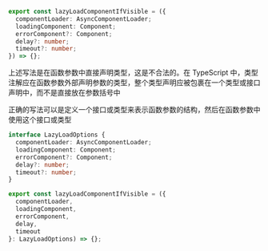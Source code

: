 ```TypeScript
export const lazyLoadComponentIfVisible = ({
  componentLoader: AsyncComponentLoader;
  loadingComponent: Component;
  errorComponent?: Component;
  delay?: number;
  timeout?: number;
}) => {};
```

上述写法是在函数参数中直接声明类型，这是不合法的。在 TypeScript 中，类型注解应在函数参数外部声明参数的类型，整个类型声明应被包裹在一个类型或接口声明中，而不是直接放在参数括号中

正确的写法可以是定义一个接口或类型来表示函数参数的结构，然后在函数参数中使用这个接口或类型

```TypeScript
interface LazyLoadOptions {
  componentLoader: AsyncComponentLoader;
  loadingComponent: Component;
  errorComponent?: Component;
  delay?: number;
  timeout?: number;
}

export const lazyLoadComponentIfVisible = ({
  componentLoader,
  loadingComponent,
  errorComponent,
  delay,
  timeout
}: LazyLoadOptions) => {};
```

